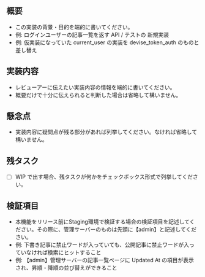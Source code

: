 ## 概要
- この実装の背景・目的を端的に書いてください。
- 例: ログインユーザーの記事一覧を返す API / テストの 新規実装
- 例: 仮実装になっていた current_user の実装を devise_token_auth のものと差し替え

## 実装内容
- レビューアーに伝えたい実装内容の情報を端的に書いてください。
- 概要だけで十分に伝えられると判断した場合は省略して構いません。

## 懸念点
- 実装内容に疑問点が残る部分があれば列挙してください。なければ省略して構いません。

## 残タスク
- [ ] WIP で出す場合、残タスクが何かをチェックボックス形式で列挙してください。

## 検証項目
- 本機能をリリース前にStaging環境で検証する場合の検証項目を記述してください。その際に、管理サーバーのものは先頭に【admin】と記述してください。
- 例: 下書き記事に禁止ワードが入っていても、公開記事に禁止ワードが入っていなければ検索にヒットすること
- 例: 【admin】管理サーバーの記事一覧ページに Updated At の項目が表示され、昇順・降順の並び替えができること
